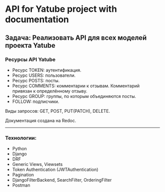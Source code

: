 # API for Yatube project with documentation

## Задача: Реализовать API для всех моделей проекта Yatube

### Ресурсы API Yatube
- Ресурс TOKEN: аутентификация.
- Ресурс USERS: пользователи.
- Ресурс POSTS: посты.
- Ресурс COMMENTS: комментарии к отзывам. Комментарий привязан к определённому отзыву.
- Ресурс GROUP: группы, по которым объединяются посты.
- FOLLOW: подписчики.

Виды запросов: GET, POST, PUT(PATCH), DELETE.

Документация создана на Redoc.

--- 

### Технологии:
- Python
- Django
- DRF
- Generic Views, Viewsets
- Token Authentication (JWTAuthentication)
- Pagination
- DjangoFilterBackend, SearchFilter, OrderingFilter
- Postman
